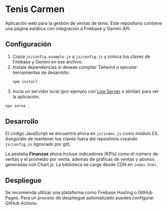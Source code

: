 # Tenis Carmen

Aplicación web para la gestión de ventas de tenis. Este repositorio contiene una página estática con integración a Firebase y Gemini API.

## Configuración

1. Copia `js/config.example.js` a `js/config.js` y coloca tus claves de Firebase y Gemini en ese archivo.
2. Instala dependencias si deseas compilar Tailwind o ejecutar herramientas de desarrollo:
   ```bash
   npm install
   ```
3. Inicia un servidor local (por ejemplo con [Live Server](https://marketplace.visualstudio.com/items?itemName=ritwickdey.LiveServer) o similar) para ver la aplicación.

```bash
npx serve .
```

## Desarrollo

El código JavaScript se encuentra ahora en `js/index.js` como módulo ES. Asegúrate de mantener tus claves fuera del repositorio creando `js/config.js` (ignorado por git).

La pestaña **Finanzas** ahora incluye indicadores (KPIs) como el número de ventas y el promedio por venta, además de gráficas de ventas y abonos generadas con Chart.js. La biblioteca se carga desde CDN en `index.html`.

## Despliegue

Se recomienda utilizar una plataforma como Firebase Hosting o GitHub Pages. Para un proceso de despliegue automatizado puedes configurar GitHub Actions.
